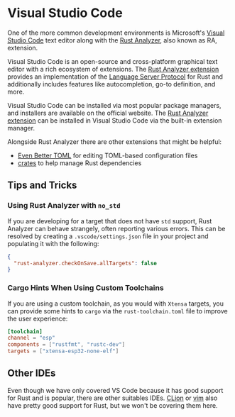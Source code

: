 # Visual Studio Code

One of the more common development environments is Microsoft's [Visual Studio Code][vscode] text editor along with the [Rust Analyzer][rust-analyzer], also known as RA, extension.

Visual Studio Code is an open-source and cross-platform graphical text editor with a rich ecosystem of extensions. The [Rust Analyzer extension][rust-analyzer-extension] provides an implementation of the [Language Server Protocol][language-server-protocol] for Rust and additionally includes features like autocompletion, go-to definition, and more.

Visual Studio Code can be installed via most popular package managers, and installers are available on the official website. The [Rust Analyzer extension][rust-analyzer-extension] can be installed in Visual Studio Code via the built-in extension manager.

Alongside Rust Analyzer there are other extensions that might be helpful:

- [Even Better TOML][even-better-toml] for editing TOML-based configuration files
- [crates][crates] to help manage Rust dependencies

[vscode]: https://code.visualstudio.com/
[rust-analyzer]: https://rust-analyzer.github.io/
[rust-analyzer-extension]: https://marketplace.visualstudio.com/items?itemName=rust-lang.rust-analyzer
[language-server-protocol]: https://microsoft.github.io/language-server-protocol/
[even-better-toml]: https://marketplace.visualstudio.com/items?itemName=tamasfe.even-better-toml
[crates]: https://marketplace.visualstudio.com/items?itemName=serayuzgur.crates

## Tips and Tricks

### Using Rust Analyzer with `no_std`

If you are developing for a target that does not have `std` support, Rust Analyzer can behave strangely, often reporting various errors. This can be resolved by creating a `.vscode/settings.json` file in your project and populating it with the following:

```json
{
  "rust-analyzer.checkOnSave.allTargets": false
}
```

### Cargo Hints When Using Custom Toolchains

If you are using a custom toolchain, as you would with `Xtensa` targets, you can provide some hints to `cargo` via the `rust-toolchain.toml` file to improve the user experience:

```toml
[toolchain]
channel = "esp"
components = ["rustfmt", "rustc-dev"]
targets = ["xtensa-esp32-none-elf"]
```

## Other IDEs

Even though we have only covered VS Code because it has good support for Rust and is popular, there are other suitables IDEs. [CLion][clion] or [vim][vim] also have pretty good support for Rust, but we won't be covering them here.

[clion]: https://www.jetbrains.com/clion/
[vim]: https://www.vim.org/
